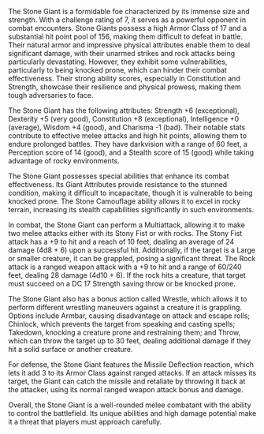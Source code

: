 The Stone Giant is a formidable foe characterized by its immense size and strength. With a challenge rating of 7, it serves as a powerful opponent in combat encounters. Stone Giants possess a high Armor Class of 17 and a substantial hit point pool of 156, making them difficult to defeat in battle. Their natural armor and impressive physical attributes enable them to deal significant damage, with their unarmed strikes and rock attacks being particularly devastating. However, they exhibit some vulnerabilities, particularly to being knocked prone, which can hinder their combat effectiveness. Their strong ability scores, especially in Constitution and Strength, showcase their resilience and physical prowess, making them tough adversaries to face.

The Stone Giant has the following attributes: Strength +6 (exceptional), Dexterity +5 (very good), Constitution +8 (exceptional), Intelligence +0 (average), Wisdom +4 (good), and Charisma -1 (bad). Their notable stats contribute to effective melee attacks and high hit points, allowing them to endure prolonged battles. They have darkvision with a range of 60 feet, a Perception score of 14 (good), and a Stealth score of 15 (good) while taking advantage of rocky environments.

The Stone Giant possesses special abilities that enhance its combat effectiveness. Its Giant Attributes provide resistance to the stunned condition, making it difficult to incapacitate, though it is vulnerable to being knocked prone. The Stone Camouflage ability allows it to excel in rocky terrain, increasing its stealth capabilities significantly in such environments.

In combat, the Stone Giant can perform a Multiattack, allowing it to make two melee attacks either with its Stony Fist or with rocks. The Stony Fist attack has a +9 to hit and a reach of 10 feet, dealing an average of 24 damage (4d8 + 6) upon a successful hit. Additionally, if the target is a Large or smaller creature, it can be grappled, posing a significant threat. The Rock attack is a ranged weapon attack with a +9 to hit and a range of 60/240 feet, dealing 28 damage (4d10 + 6). If the rock hits a creature, that target must succeed on a DC 17 Strength saving throw or be knocked prone.

The Stone Giant also has a bonus action called Wrestle, which allows it to perform different wrestling maneuvers against a creature it is grappling. Options include Armbar, causing disadvantage on attack and escape rolls; Chinlock, which prevents the target from speaking and casting spells; Takedown, knocking a creature prone and restraining them; and Throw, which can throw the target up to 30 feet, dealing additional damage if they hit a solid surface or another creature.

For defense, the Stone Giant features the Missile Deflection reaction, which lets it add 3 to its Armor Class against ranged attacks. If an attack misses its target, the Giant can catch the missile and retaliate by throwing it back at the attacker, using its normal ranged weapon attack bonus and damage.

Overall, the Stone Giant is a well-rounded melee combatant with the ability to control the battlefield. Its unique abilities and high damage potential make it a threat that players must approach carefully.